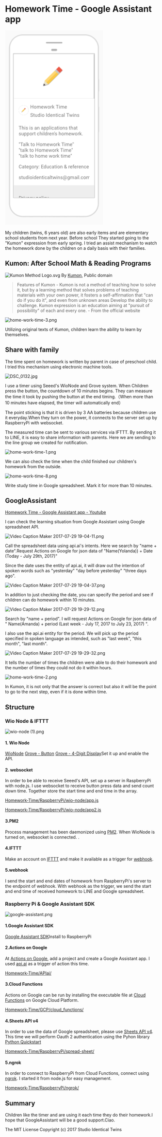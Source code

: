 # Homework Time - Google Assistant app

![logo](https://github.com/PonDad/Homework-Time/blob/master/img/ActionsonGoogle.png)

My children (twins, 6 years old) are also early items and are elementary school students from next year. Before school They started going to the "Kumon" expression from early spring. I tried an assist mechanism to watch the homework done by the children on a daily basis with their families.

## Kumon: After School Math & Reading Programs

![Kumon Method Logo.svg](https://upload.wikimedia.org/wikipedia/commons/thumb/8/82/Kumon_Method_Logo.svg/1200px-Kumon_Method_Logo.svg.png)
By [Kumon](http://www.kumon.com/), Public domain

> Features of Kumon - Kumon is not a method of teaching how to solve it, but by a learning method that solves problems of teaching materials with your own power, it fosters a self-affirmation that "can do if you do it", and even from unknown areas Develop the ability to challenge. Kumon expression is an education aiming at "pursuit of possibility" of each and every one. - From the official website

![home-work-time-3.png](https://qiita-image-store.s3.amazonaws.com/0/47128/41d6016c-d714-6cc4-850c-2e2ed1d11041.png)

Utilizing original texts of Kumon, children learn the ability to learn by themselves.

## Share with family

The time spent on homework is written by parent in case of preschool child. I tried this mechanism using electronic machine tools.

![DSC_0132.jpg](https://qiita-image-store.s3.amazonaws.com/0/47128/ea0f38d5-45d4-91c5-1f00-651ea8a0d036.jpeg)

I use a timer using Seeed's WioNode and Grove system. When Children press the button, the countdown of 10 minutes begins. They can measure the time it took by pushing the button at the end timing.（When more than 10 minutes have elapsed, the timer will automatically end）

The point sticking is that it is driven by 3 AA batteries because children use it everyday.When they turn on the power, it connects to the server set up by RaspberryPi with websocket.

The measured time can be sent to various services via IFTTT. By sending it to LINE, it is easy to share information with parents. Here we are sending to the line group we created for notification.

![home-work-time-1.png](https://qiita-image-store.s3.amazonaws.com/0/47128/a7fefdb5-b8f8-a81b-119b-227773c99afe.png)

We can also check the time when the child finished our children's homework from the outside.

![home-work-time-8.png](https://qiita-image-store.s3.amazonaws.com/0/47128/ca3492ce-343c-fbdb-cab4-fb4439823a33.png)


Write study time in Google spreadsheet. Mark it for more than 10 minutes.

## GoogleAssistant

[Homework Time - Google Assistant app - Youtube](https://www.youtube.com/watch?v=tJtANzVOpB8)

I can check the learning situation from Google Assistant using Google spreadsheet API.

![Video Caption Maker 2017-07-29 19-04-11.png](https://qiita-image-store.s3.amazonaws.com/0/47128/f01e4750-3b17-ad21-c085-f2fb84b02617.png)

Call the spreadsheet data using api.ai's intents. Here we search by "name + date".Request Actions on Google for json data of "Name(Yolanda)) + Date (Today - July 29th, 2017)"

Since the date uses the entity of api.ai, it will draw out the intention of spoken words such as "yesterday" "day before yesterday" "three days ago".

![Video Caption Maker 2017-07-29 19-04-37.png](https://qiita-image-store.s3.amazonaws.com/0/47128/51617da5-d7f7-c595-bbbf-d98f9ee9518e.png)

In addition to just checking the date, you can specify the period and see if children can do homework within 10 minutes.

![Video Caption Maker 2017-07-29 19-29-12.png](https://qiita-image-store.s3.amazonaws.com/0/47128/638fcaf3-6ee9-2189-c7a9-ba10105b0d1e.png)

Search by "name + period". I will request Actions on Google for json data of "  Name(Amanda) + period (Last week - July 17, 2017 to July 23, 2017) ".

I also use the api.ai entity for the period. We will pick up the period specified in spoken language as intended, such as "last week", "this month", "last month".

![Video Caption Maker 2017-07-29 19-29-32.png](https://qiita-image-store.s3.amazonaws.com/0/47128/653af972-075e-4d8e-dbe7-6c15f8eb971a.png)

It tells the number of times the children were able to do their homework and the number of times they could not do it within hours.

![home-work-time-2.png](https://qiita-image-store.s3.amazonaws.com/0/47128/9422b34e-3d73-5d54-3244-5f7be3c51686.png)

In Kumon, it is not only that the answer is correct but also it will be the point to go to the next step, even if it is done within time.

## Structure

### Wio Node & IFTTT

![wio-node (1).png](https://qiita-image-store.s3.amazonaws.com/0/47128/bcb65a49-82da-6147-ba9f-484e97236e3e.png)

#### 1. Wio Node
[WioNode](http://wiki.seeed.cc/Wio_Node/) [Grove - Button](http://wiki.seeed.cc/Grove-Button/) [Grove - 4-Digit Display](http://wiki.seeed.cc/Grove-4-Digit_Display/)Set it up and enable the API.

#### 2. websocket
In order to be able to receive Seeed's API, set up a server in RaspberryPi with node.js. I use websocket to receive button press data and send count down time. Together store the start time and end time in the array.

[Homework-Time/RaspberryPi/wio-node/app.js](https://github.com/PonDad/Homework-Time/blob/master/RaspberryPi/wio-node/app.js)

[Homework-Time/RaspberryPi/wio-node/app2.js](https://github.com/PonDad/Homework-Time/blob/master/RaspberryPi/wio-node/app2.js)

#### 3.PM2
Process management has been daemonized using [PM2](http://pm2.keymetrics.io/). When WioNode is turned on, websocket is connected. .

#### 4.IFTTT
Make an account on [IFTTT](https://ifttt.com/discover) and make it available as a trigger for [webhook](https://ifttt.com/maker_webhooks).

#### 5.webhook
I send the start and end dates of homework from RaspberryPi's server to the endpoint of webhook. With webhook as the trigger, we send the start and end time of received homework to LINE and Google spreadsheet.



### Raspberry Pi & Google Assistant SDK

![google-assistant.png](https://qiita-image-store.s3.amazonaws.com/0/47128/63ef4e98-99aa-452e-ee0c-5f1bc449ad66.png)

#### 1.Google Assistant SDK
[Google Assistant SDK](https://developers.google.com/assistant/sdk/)Install to RaspberryPi

#### 2.Actions on Google
At [Actions on Google](https://developers.google.com/actions/), add a project and create a Google Assistant app. I used [api.ai](https://api.ai/) as a trigger of action this time.

[Homework-Time/APIai/](https://github.com/PonDad/Homework-Time/tree/master/APIai)

#### 3.Cloud Functions
Actions on Google can be run by installing the executable file at [Cloud Functions](https://cloud.google.com/functions/?hl=en) on Google Cloud Platform.

[Homework-Time/GCP/cloud_functions/](https://github.com/PonDad/Homework-Time/tree/master/GCP/cloud_functions)

#### 4.Sheets API v4
In order to use the data of Google spreadsheet, please use [Sheets API v4](https://developers.google.com/sheets/api/?hl=en). This time we will perform Oauth 2 authentication using the Pyhon library [Python Quickstart](https://developers.google.com/sheets/api/quickstart/python)

[Homework-Time/RaspberryPi/spread-sheet/](https://github.com/PonDad/Homework-Time/tree/master/RaspberryPi/spread-sheet)

#### 5.ngrok
In order to connect to RaspberryPi from Cloud Functions, connect using [ngrok](https://ngrok.com/). I started it from node.js for easy management.

[Homework-Time/RaspberryPi/ngrok/](https://github.com/PonDad/Homework-Time/tree/master/RaspberryPi/ngrok)


## Summary

Children like the timer and are using it each time they do their homework.I hope that GoogleAssistant will be a good support.Ciao.

The MIT License
Copyright (c) 2017 Studio Identical Twins
